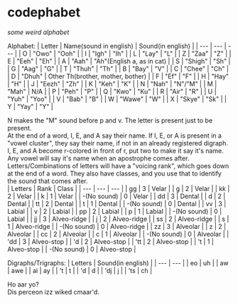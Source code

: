 # codephabet

*some weird alphabet*

Alphabet:
| Letter | Name(sound in english) | Sound(in english) |
| --- | --- | --- |
| O | "Owo" | "Ooh" |
| I | "Igh" | "Ih" |
| L | "Lay" | "L" |
| Z | "Zaa" | "Z" |
| E | "Eeh" | "Eh" |
| A | "Aah" | "Ah"(English a, as in cat) |
| S | "Shigh" | "Sh" |
| G | "Aag" | "G" |
| T | "Thuh" | "Th" |
| B | "Bay" | "V" |
| C | "Chee" | "Ch" |
| D | "Dhuh" | Other Th(brother, mother, bother) |
| F | "Ef" | "F" |
| H | "Hay" | "H" |
| J | "Eezh" | "Zh" |
| K | "Keh" | "K" |
| N | "Nah" | "N"/"M" |
| M | "Mah" | N/A |
| P | "Peh" | "P" |
| Q | "Kwo" | "Ku" |
| R | "Air" | "R" |
| U | "Yuh" | "Yoo" |
| V | "Bab" | "B" |
| W | "Wawe" | "W" |
| X | "Skye" | "Sk" |
| Y | "Yay" | "Y" |

N makes the "M" sound before p and v. The letter is present just to be present.  
At the end of a word, I, E, and A say their name.
If I, E, or A is present in a "vowel cluster", they say their name, if not in an already registered digraph.  
I, E, and A become r-colored in front of r, put two to make it say it's name.  
Any vowel will say it's name when an apostrophe comes after.  
Letters/Combinations of letters will have a "voicing rank", which goes down at the end of a word. They also have classes, and you use that to identify the sound that comes after.  
| Letters | Rank | Class |
| --- | --- | --- |
| gg | 3 | Velar |
| g | 2 | Velar |
| kk | 2 | Velar |
| k | 1 | Velar |
| -(No sound) | 0 | Velar |
| dd | 3 | Dental |
| d | 2 | Dental |
| tt | 2 | Dental |
| t | 1 | Dental |
| -(No sound) | 0 | Dental |
| vv | 3 | Labial |
| v | 2 | Labial |
| pp | 2 | Labial |
| p | 1 | Labial |
| -(No sound) | 0 | Labial |
| jj | 3 | Alveo-ridge |
| j | 2 | Alveo-ridge |
| ss | 2 | Alveo-ridge |
| s | 1 | Alveo-ridge |
| -(No sound) | 0 | Alveo-ridge |
| zz | 3 | Alveolar |
| z | 2 | Alveolar |
| cc | 2 | Alveolar |
| c | 1 | Alveolar |
| -(No sound) | 0 | Alveolar |
| 'dd | 3 | Alveo-stop |
| 'd | 2 | Alveo-stop |
| 'tt | 2 | Alveo-stop |
| 't | 1 | Alveo-stop |
| -(No sound) | 0 | Alveo-stop |



Digraphs/Trigraphs:
| Letters | Sound(in english) |
| --- | --- |
| eo | uh |
| aw | awe |
| ai | ay |
| 't | t |
| 'd | d |
| 'dj | j |
| 'ts | ch |

Ho aar yo?  
Dis perceon izz wiked cmaar'd.  
